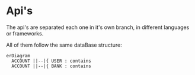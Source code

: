 # Api's

The api's are separated each one in it's own branch, in different languages or frameworks.

All of them follow the same dataBase structure:
```mermaid
erDiagram
  ACCOUNT ||--|{ USER : contains
  ACCOUNT ||--|{ BANK : contains
  
```
